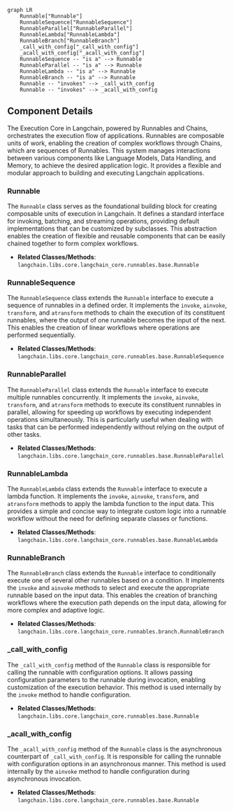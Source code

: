 ```mermaid
graph LR
    Runnable["Runnable"]
    RunnableSequence["RunnableSequence"]
    RunnableParallel["RunnableParallel"]
    RunnableLambda["RunnableLambda"]
    RunnableBranch["RunnableBranch"]
    _call_with_config["_call_with_config"]
    _acall_with_config["_acall_with_config"]
    RunnableSequence -- "is a" --> Runnable
    RunnableParallel -- "is a" --> Runnable
    RunnableLambda -- "is a" --> Runnable
    RunnableBranch -- "is a" --> Runnable
    Runnable -- "invokes" --> _call_with_config
    Runnable -- "invokes" --> _acall_with_config
```

## Component Details

The Execution Core in Langchain, powered by Runnables and Chains, orchestrates the execution flow of applications. Runnables are composable units of work, enabling the creation of complex workflows through Chains, which are sequences of Runnables. This system manages interactions between various components like Language Models, Data Handling, and Memory, to achieve the desired application logic. It provides a flexible and modular approach to building and executing Langchain applications.

### Runnable
The `Runnable` class serves as the foundational building block for creating composable units of execution in Langchain. It defines a standard interface for invoking, batching, and streaming operations, providing default implementations that can be customized by subclasses. This abstraction enables the creation of flexible and reusable components that can be easily chained together to form complex workflows.
- **Related Classes/Methods**: `langchain.libs.core.langchain_core.runnables.base.Runnable`

### RunnableSequence
The `RunnableSequence` class extends the `Runnable` interface to execute a sequence of runnables in a defined order. It implements the `invoke`, `ainvoke`, `transform`, and `atransform` methods to chain the execution of its constituent runnables, where the output of one runnable becomes the input of the next. This enables the creation of linear workflows where operations are performed sequentially.
- **Related Classes/Methods**: `langchain.libs.core.langchain_core.runnables.base.RunnableSequence`

### RunnableParallel
The `RunnableParallel` class extends the `Runnable` interface to execute multiple runnables concurrently. It implements the `invoke`, `ainvoke`, `transform`, and `atransform` methods to execute its constituent runnables in parallel, allowing for speeding up workflows by executing independent operations simultaneously. This is particularly useful when dealing with tasks that can be performed independently without relying on the output of other tasks.
- **Related Classes/Methods**: `langchain.libs.core.langchain_core.runnables.base.RunnableParallel`

### RunnableLambda
The `RunnableLambda` class extends the `Runnable` interface to execute a lambda function. It implements the `invoke`, `ainvoke`, `transform`, and `atransform` methods to apply the lambda function to the input data. This provides a simple and concise way to integrate custom logic into a runnable workflow without the need for defining separate classes or functions.
- **Related Classes/Methods**: `langchain.libs.core.langchain_core.runnables.base.RunnableLambda`

### RunnableBranch
The `RunnableBranch` class extends the `Runnable` interface to conditionally execute one of several other runnables based on a condition. It implements the `invoke` and `ainvoke` methods to select and execute the appropriate runnable based on the input data. This enables the creation of branching workflows where the execution path depends on the input data, allowing for more complex and adaptive logic.
- **Related Classes/Methods**: `langchain.libs.core.langchain_core.runnables.branch.RunnableBranch`

### _call_with_config
The `_call_with_config` method of the `Runnable` class is responsible for calling the runnable with configuration options. It allows passing configuration parameters to the runnable during invocation, enabling customization of the execution behavior. This method is used internally by the `invoke` method to handle configuration.
- **Related Classes/Methods**: `langchain.libs.core.langchain_core.runnables.base.Runnable`

### _acall_with_config
The `_acall_with_config` method of the `Runnable` class is the asynchronous counterpart of `_call_with_config`. It is responsible for calling the runnable with configuration options in an asynchronous manner. This method is used internally by the `ainvoke` method to handle configuration during asynchronous invocation.
- **Related Classes/Methods**: `langchain.libs.core.langchain_core.runnables.base.Runnable`
